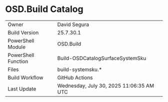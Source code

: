 ﻿# OSD.Build Catalog

| | |
|-|-|
| Owner | David Segura |
| Build Version | 25.7.30.1 |
| PowerShell Module | OSD.Build |
| PowerShell Function | Build-OSDCatalogSurfaceSystemSku |
| Files | build-systemsku.* |
| Build Workflow | GitHub Actions |
| Last Update | Wednesday, July 30, 2025 11:06:35 AM UTC |
